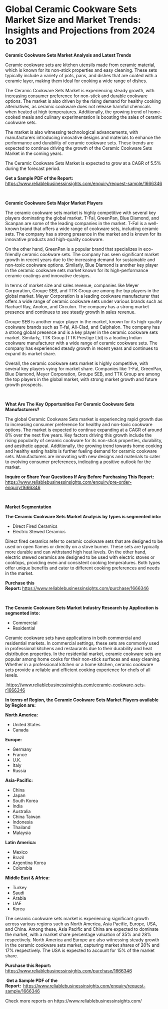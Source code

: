 <p><h1>Global Ceramic Cookware Sets Market Size and Market Trends: Insights and Projections from 2024 to 2031</h1></p><p><strong>Ceramic Cookware Sets Market Analysis and Latest Trends</strong></p>
<p><p>Ceramic cookware sets are kitchen utensils made from ceramic material, which is known for its non-stick properties and easy cleaning. These sets typically include a variety of pots, pans, and dishes that are coated with a ceramic layer, making them ideal for cooking a wide range of dishes.</p><p>The Ceramic Cookware Sets Market is experiencing steady growth, with increasing consumer preference for non-stick and durable cookware options. The market is also driven by the rising demand for healthy cooking alternatives, as ceramic cookware does not release harmful chemicals when heated at high temperatures. Additionally, the growing trend of home-cooked meals and culinary experimentation is boosting the sales of ceramic cookware sets.</p><p>The market is also witnessing technological advancements, with manufacturers introducing innovative designs and materials to enhance the performance and durability of ceramic cookware sets. These trends are expected to continue driving the growth of the Ceramic Cookware Sets Market in the coming years.</p><p>The Ceramic Cookware Sets Market is expected to grow at a CAGR of 5.5% during the forecast period.</p></p>
<p><strong>Get a Sample PDF of the Report:&nbsp;</strong> <a href="https://www.reliablebusinessinsights.com/enquiry/request-sample/1666346">https://www.reliablebusinessinsights.com/enquiry/request-sample/1666346</a></p>
<p>&nbsp;</p>
<p><strong>Ceramic Cookware Sets Major Market Players</strong></p>
<p><p>The ceramic cookware sets market is highly competitive with several key players dominating the global market. T-Fal, GreenPan, Blue Diamond, and Scanpan are some of the leading companies in the market. T-Fal is a well-known brand that offers a wide range of cookware sets, including ceramic sets. The company has a strong presence in the market and is known for its innovative products and high-quality cookware.</p><p>On the other hand, GreenPan is a popular brand that specializes in eco-friendly ceramic cookware sets. The company has seen significant market growth in recent years due to the increasing demand for sustainable and non-toxic cookware options. Similarly, Blue Diamond is another key player in the ceramic cookware sets market known for its high-performance ceramic coatings and innovative designs.</p><p>In terms of market size and sales revenue, companies like Meyer Corporation, Groupe SEB, and TTK Group are among the top players in the global market. Meyer Corporation is a leading cookware manufacturer that offers a wide range of ceramic cookware sets under various brands such as Rachael Ray, Anolon, and Circulon. The company has a strong market presence and continues to see steady growth in sales revenue.</p><p>Groupe SEB is another major player in the market, known for its high-quality cookware brands such as T-fal, All-Clad, and Calphalon. The company has a strong global presence and is a key player in the ceramic cookware sets market. Similarly, TTK Group (TTK Prestige Ltd) is a leading Indian cookware manufacturer with a wide range of ceramic cookware sets. The company has experienced steady growth in recent years and continues to expand its market share.</p><p>Overall, the ceramic cookware sets market is highly competitive, with several key players vying for market share. Companies like T-Fal, GreenPan, Blue Diamond, Meyer Corporation, Groupe SEB, and TTK Group are among the top players in the global market, with strong market growth and future growth prospects.</p></p>
<p>&nbsp;</p>
<p><strong>What Are The Key Opportunities For Ceramic Cookware Sets Manufacturers?</strong></p>
<p><p>The global Ceramic Cookware Sets market is experiencing rapid growth due to increasing consumer preference for healthy and non-toxic cookware options. The market is expected to continue expanding at a CAGR of around 8% over the next five years. Key factors driving this growth include the rising popularity of ceramic cookware for its non-stick properties, durability, and aesthetic appeal. Additionally, the growing trend towards home cooking and healthy eating habits is further fueling demand for ceramic cookware sets. Manufacturers are innovating with new designs and materials to cater to evolving consumer preferences, indicating a positive outlook for the market.</p></p>
<p><strong>Inquire or Share Your Questions If Any Before Purchasing This Report:</strong> <a href="https://www.reliablebusinessinsights.com/enquiry/pre-order-enquiry/1666346">https://www.reliablebusinessinsights.com/enquiry/pre-order-enquiry/1666346</a></p>
<p>&nbsp;</p>
<p><strong>Market Segmentation</strong></p>
<p><strong>The Ceramic Cookware Sets Market Analysis by types is segmented into:</strong></p>
<p><ul><li>Direct Fired Ceramics</li><li>Electric Stewed Ceramics</li></ul></p>
<p><p>Direct fired ceramics refer to ceramic cookware sets that are designed to be used on open flames or directly on a stove burner. These sets are typically more durable and can withstand high heat levels. On the other hand, electric stewed ceramics are designed to be used with electric stoves or cooktops, providing even and consistent cooking temperatures. Both types offer unique benefits and cater to different cooking preferences and needs in the market.</p></p>
<p><strong>Purchase this Report:&nbsp;</strong><a href="https://www.reliablebusinessinsights.com/purchase/1666346">https://www.reliablebusinessinsights.com/purchase/1666346</a></p>
<p>&nbsp;</p>
<p><strong>The Ceramic Cookware Sets Market Industry Research by Application is segmented into:</strong></p>
<p><ul><li>Commercial</li><li>Residential</li></ul></p>
<p><p>Ceramic cookware sets have applications in both commercial and residential markets. In commercial settings, these sets are commonly used in professional kitchens and restaurants due to their durability and heat distribution properties. In the residential market, ceramic cookware sets are popular among home cooks for their non-stick surfaces and easy cleaning. Whether in a professional kitchen or a home kitchen, ceramic cookware sets provide a reliable and efficient cooking experience for chefs of all levels.</p></p>
<p><a href="https://www.reliablebusinessinsights.com/ceramic-cookware-sets-r1666346">&nbsp;https://www.reliablebusinessinsights.com/ceramic-cookware-sets-r1666346</a></p>
<p><strong>In terms of Region, the Ceramic Cookware Sets Market Players available by Region are:</strong></p>
<p>
    <p> <strong> North America: </strong>
        <ul>
            <li>United States</li>
            <li>Canada</li>
        </ul>
        </p> 
    <p> <strong> Europe: </strong>
        <ul>
            <li>Germany</li>
            <li>France</li>
            <li>U.K.</li>
            <li>Italy</li>
            <li>Russia</li>
        </ul>
        </p> 
    <p> <strong> Asia-Pacific: </strong>
        <ul>
            <li>China</li>
            <li>Japan</li>
            <li>South Korea</li>
            <li>India</li>
            <li>Australia</li>
            <li>China Taiwan</li>
            <li>Indonesia</li>
            <li>Thailand</li>
            <li>Malaysia</li>
        </ul>
        </p> 
    <p> <strong> Latin America: </strong>
        <ul>
            <li>Mexico</li>
            <li>Brazil</li>
            <li>Argentina Korea</li>
            <li>Colombia</li>
        </ul>
        </p> 
    <p> <strong> Middle East & Africa: </strong>
        <ul>
            <li>Turkey</li>
            <li>Saudi</li>
            <li>Arabia</li>
            <li>UAE</li>
            <li>Korea</li>
        </ul>
    </p>
    </p>
<p><p>The ceramic cookware sets market is experiencing significant growth across various regions such as North America, Asia Pacific, Europe, USA, and China. Among these, Asia Pacific and China are expected to dominate the market, with a market share percentage valuation of 35% and 28% respectively. North America and Europe are also witnessing steady growth in the ceramic cookware sets market, capturing market shares of 20% and 17% respectively. The USA is expected to account for 15% of the market share.</p></p>
<p><strong>Purchase this Report: </strong><a href="https://www.reliablebusinessinsights.com/purchase/1666346">https://www.reliablebusinessinsights.com/purchase/1666346</a></p>
<p>&nbsp;<strong>Get a Sample PDF of the Report:&nbsp;&nbsp;</strong><a href="https://www.reliablebusinessinsights.com/enquiry/request-sample/1666346">https://www.reliablebusinessinsights.com/enquiry/request-sample/1666346</a></p>
<p><strong></strong></p>
<p>Check more reports on https://www.reliablebusinessinsights.com/</p>